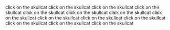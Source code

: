 click on the skullcat click on the skullcat click on the skullcat click on the skullcat click on the skullcat click on the skullcat click on the skullcat click on the skullcat click on the skullcat click on the skullcat click on the skullcat click on the skullcat click on the skullcat click on the skullcat

<!--
**click-on-the-skullcat/Click-on-the-skullcat** is a ✨ _special_ ✨ repository because its `README.md` (this file) appears on your GitHub profile.

Here are some ideas to get you started:

- 🔭 I’m currently working on ...
- 🌱 I’m currently learning ...
- 👯 I’m looking to collaborate on ...
- 🤔 I’m looking for help with ...
- 💬 Ask me about ...
- 📫 How to reach me: ...
- 😄 Pronouns: ...
- ⚡ Fun fact: ...
-->
